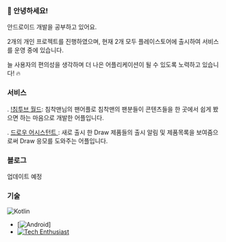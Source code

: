 ### 👋 안녕하세요!
안드로이드 개발을 공부하고 있어요.

2개의 개인 프로젝트를 진행하였으며, 현재 2개 모두 플레이스토어에 출시하여 서비스를 운영 중에 있습니다.

늘 사용자의 편의성을 생각하며 더 나은 어플리케이션이 될 수 있도록 노력하고 있습니다! 🔥

### 서비스
. [!침투브 월드]( https://play.google.com/store/apps/details?id=com.sghore.chimtubeworld&hl=ko-KR ): 침착맨님의 팬어플로 침착맨의 팬분들이 콘텐츠들을 한 곳에서 쉽게 봤으면 하는 마음으로 개발한 어플입니다.
  
. [ 드로우 어시스턴트 ](): 새로 출시 한 Draw 제품들의 출시 알림 및 제품목록을 보여줌으로써 Draw 응모를 도와주는 어플입니다.

### 블로그
업데이트 예정

### 기술
![Kotlin](https://img.shields.io/badge/Kotlin-★★★★☆-orange)
- [![Android](https://img.shields.io/badge/Android-Developer-brightgreen)]
- [![Tech Enthusiast](https://img.shields.io/badge/Tech-Enthusiast-blue)](링크)


<!--
**sghoregooteitehoo03/sghoregooteitehoo03** is a ✨ _special_ ✨ repository because its `README.md` (this file) appears on your GitHub profile.

Here are some ideas to get you started:

- 🔭 I’m currently working on ...
- 🌱 I’m currently learning ...
- 👯 I’m looking to collaborate on ...
- 🤔 I’m looking for help with ...
- 💬 Ask me about ...
- 📫 How to reach me: ...
- 😄 Pronouns: ...
- ⚡ Fun fact: ...
-->
